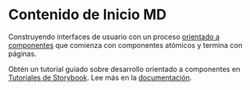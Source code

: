 # Contenido de Inicio MD

Construyendo interfaces de usuario con un proceso [orientado a componentes](https://componentdriven.org) que comienza con componentes atómicos y termina con páginas.

Obtén un tutorial guiado sobre desarrollo orientado a componentes en [Tutoriales de Storybook](https://storybook.js.org/tutorials/). Lee más en la [documentación](https://storybook.js.org/docs). 

